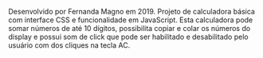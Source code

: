 Desenvolvido por Fernanda Magno em 2019.
Projeto de calculadora básica com interface CSS e funcionalidade em JavaScript.
Esta calculadora pode somar números de até 10 dígitos, possibilita copiar e colar
os números do display e possui som de click que pode ser habilitado e desabilitado
pelo usuário com dos cliques na tecla AC.
